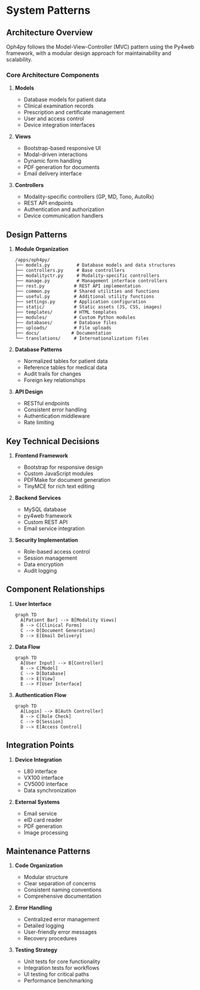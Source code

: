 # System Patterns

## Architecture Overview

Oph4py follows the Model-View-Controller (MVC) pattern using the Py4web framework, with a modular design approach for maintainability and scalability.

### Core Architecture Components

1. **Models**
   - Database models for patient data
   - Clinical examination records
   - Prescription and certificate management
   - User and access control
   - Device integration interfaces

2. **Views**
   - Bootstrap-based responsive UI
   - Modal-driven interactions
   - Dynamic form handling
   - PDF generation for documents
   - Email delivery interface

3. **Controllers**
   - Modality-specific controllers (GP, MD, Tono, AutoRx)
   - REST API endpoints
   - Authentication and authorization
   - Device communication handlers

## Design Patterns

1. **Module Organization**

   ```tree
   /apps/oph4py/
   ├── models.py          # Database models and data structures
   ├── controllers.py     # Base controllers
   ├── modalityctr.py     # Modality-specific controllers
   ├── manage.py          # Management interface controllers
   ├── rest.py           # REST API implementation
   ├── common.py         # Shared utilities and functions
   ├── useful.py         # Additional utility functions
   ├── settings.py       # Application configuration
   ├── static/           # Static assets (JS, CSS, images)
   ├── templates/        # HTML templates
   ├── modules/          # Custom Python modules
   ├── databases/        # Database files
   ├── uploads/          # File uploads
   ├── docs/            # Documentation
   └── translations/     # Internationalization files
   ```

2. **Database Patterns**
   - Normalized tables for patient data
   - Reference tables for medical data
   - Audit trails for changes
   - Foreign key relationships

3. **API Design**
   - RESTful endpoints
   - Consistent error handling
   - Authentication middleware
   - Rate limiting

## Key Technical Decisions

1. **Frontend Framework**
   - Bootstrap for responsive design
   - Custom JavaScript modules
   - PDFMake for document generation
   - TinyMCE for rich text editing

2. **Backend Services**
   - MySQL database
   - py4web framework
   - Custom REST API
   - Email service integration

3. **Security Implementation**
   - Role-based access control
   - Session management
   - Data encryption
   - Audit logging

## Component Relationships

1. **User Interface**

   ```mermaid
   graph TD
     A[Patient Bar] --> B[Modality Views]
     B --> C[Clinical Forms]
     C --> D[Document Generation]
     D --> E[Email Delivery]
   ```

2. **Data Flow**

   ```mermaid
   graph TD
     A[User Input] --> B[Controller]
     B --> C[Model]
     C --> D[Database]
     B --> E[View]
     E --> F[User Interface]
   ```

3. **Authentication Flow**

   ```mermaid
   graph TD
     A[Login] --> B[Auth Controller]
     B --> C[Role Check]
     C --> D[Session]
     D --> E[Access Control]
   ```

## Integration Points

1. **Device Integration**
   - L80 interface
   - VX100 interface
   - CV5000 interface
   - Data synchronization

2. **External Systems**
   - Email service
   - eID card reader
   - PDF generation
   - Image processing

## Maintenance Patterns

1. **Code Organization**
   - Modular structure
   - Clear separation of concerns
   - Consistent naming conventions
   - Comprehensive documentation

2. **Error Handling**
   - Centralized error management
   - Detailed logging
   - User-friendly error messages
   - Recovery procedures

3. **Testing Strategy**
   - Unit tests for core functionality
   - Integration tests for workflows
   - UI testing for critical paths
   - Performance benchmarking
